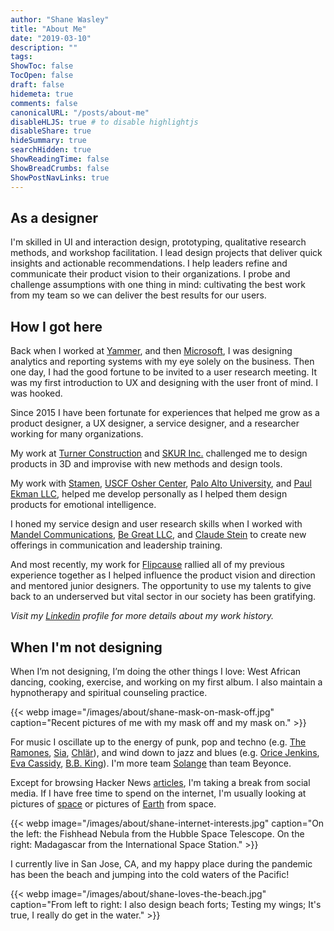 ```yaml
---
author: "Shane Wasley"
title: "About Me"
date: "2019-03-10"
description: ""
tags:
ShowToc: false
TocOpen: false
draft: false
hidemeta: true
comments: false
canonicalURL: "/posts/about-me"
disableHLJS: true # to disable highlightjs
disableShare: true
hideSummary: true
searchHidden: true
ShowReadingTime: false
ShowBreadCrumbs: false
ShowPostNavLinks: true
---
```


## As a designer

I'm skilled in UI and interaction design, prototyping, qualitative research methods, and workshop facilitation. I lead design projects that deliver quick insights and actionable recommendations. I help leaders refine and communicate their product vision to their organizations. I probe and challenge assumptions with one thing in mind: cultivating the best work from my team so we can deliver the best results for our users.

## How I got here

Back when I worked at [Yammer](https://www.yammer.com), and then [Microsoft](https://www.microsoft.com/), I was designing analytics and reporting systems with my eye solely on the business. Then one day, I had the good fortune to be invited to a user research meeting. It was my first introduction to UX and designing with the user front of mind. I was hooked.

Since 2015 I have been fortunate for experiences that helped me grow as a product designer, a UX designer, a service designer, and a researcher working for many organizations.

My work at [Turner Construction](https://www.turnerconstruction.com) and [SKUR Inc.](https://www.crunchbase.com/organization/skur) challenged me to design products in 3D and improvise with new methods and design tools.

My work with [Stamen](https://stamen.com/), [USCF Osher Center](https://osher.ucsf.edu/), [Palo Alto University](https://www.paloaltou.edu/), and [Paul Ekman LLC](https://www.paulekman.com/), helped me develop personally as I helped them design products for emotional intelligence.

I honed my service design and user research skills when I worked with [Mandel Communications](https://www.mandel.com/), [Be Great LLC](https://begreatllc.com), and [Claude Stein](https://claudestein.com/) to create new offerings in communication and leadership training.

And most recently, my work for [Flipcause](https://www.flipcause.com) rallied all of my previous experience together as I helped influence the product vision and direction and mentored junior designers. The opportunity to use my talents to give back to an underserved but vital sector in our society has been gratifying.

*Visit my [Linkedin](https://www.linkedin.com/in/shanewasley/) profile for more details about my work history.*

## When I'm not designing

When I’m not designing, I’m doing the other things I love: West African dancing, cooking, exercise, and working on my first album. I also maintain a hypnotherapy and spiritual counseling practice.

{{< webp image="/images/about/shane-mask-on-mask-off.jpg" caption="Recent pictures of me with my mask off and my mask on." >}}

For music I oscillate up to the energy of punk, pop and techno (e.g. [The Ramones](https://www.youtube.com/watch?v=4ColuiAvNP4), [Sia](https://www.youtube.com/watch?v=GKSRyLdjsPA), [Chlär](https://youtu.be/oku_XeRtC1U?t=1244)), and wind down to jazz and blues (e.g. [Orice Jenkins](https://www.youtube.com/watch?v=HRBnQ35CcgM), [Eva Cassidy](https://www.youtube.com/watch?v=K-X1g-aEeNc), [B.B. King](https://www.youtube.com/watch?v=kpC69qIe02E)). I'm more team [Solange](https://www.youtube.com/watch?v=_W14wK4QGh4) than team Beyonce.

Except for browsing Hacker News [articles](https://news.ycombinator.com/item?id=28942189), I'm taking a break from social media. If I have free time to spend on the internet, I'm usually looking at pictures of [space](https://apod.nasa.gov/apod/ap190731.html) or pictures of [Earth](https://eol.jsc.nasa.gov/Collections/EarthArt/all.htm) from space.

{{< webp image="/images/about/shane-internet-interests.jpg" caption="On the left: the Fishhead Nebula from the Hubble Space Telescope. On the right: Madagascar from the International Space Station." >}}

I currently live in San Jose, CA, and my happy place during the pandemic has been the beach and jumping into the cold waters of the Pacific!

{{< webp image="/images/about/shane-loves-the-beach.jpg" caption="From left to right: I also design beach forts; Testing my wings; It's true, I really do get in the water." >}}